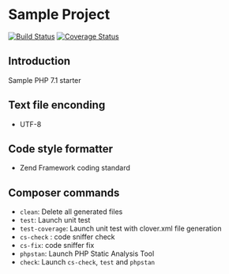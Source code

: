 # Sample Project

[![Build Status](https://travis-ci.org/elie29/sample.svg?branch=master)](https://travis-ci.org/elie29/sample)
[![Coverage Status](https://coveralls.io/repos/github/elie29/sample/badge.svg)](https://coveralls.io/github/elie29/sample)

## Introduction
Sample PHP 7.1 starter

## Text file enconding
- UTF-8

## Code style formatter
- Zend Framework coding standard

## Composer commands
   - `clean`: Delete all generated files
   - `test`: Launch unit test
   - `test-coverage`: Launch unit test with clover.xml file generation
   - `cs-check` : code sniffer check
   - `cs-fix`: code sniffer fix
   - `phpstan`: Launch PHP Static Analysis Tool
   - `check`: Launch `cs-check`, `test` and `phpstan`

